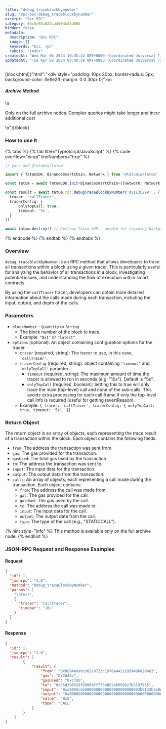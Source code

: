 ```yaml
---
title: "debug_traceblockbynumber"
slug: "rpc-bsc-debug_traceblockbynumber"
excerpt: "Bsc RPC"
category: 65c5e93c623cad004b45d505
hidden: false
metadata: 
  description: "Bsc RPC"
  image: []
  keywords: "bsc, rpc"
  robots: "index"
createdAt: "Wed Mar 06 2024 10:35:44 GMT+0000 (Coordinated Universal Time)"
updatedAt: "Tue Apr 02 2024 08:40:59 GMT+0000 (Coordinated Universal Time)"
---
```

[block:html]{"html":"<div style=\"padding: 10px 20px; border-radius: 5px; background-color: #e6e2ff; margin: 0 0 30px 0;\">\n  <h5>Archive Method</h5>\n  <p>Only on the full archive nodes. Complex queries might take longer and incur additional cost</p>\n</div>"}[/block]

### How to use it

{% tabs %}
{% tab title="TypeScript/JavaScript" %}
{% code overflow="wrap" lineNumbers="true" %}
```typescript
// yarn add @tatumio/tatum

import { TatumSDK, BinanceSmartChain, Network } from '@tatumio/tatum'

const tatum = await TatumSDK.init<BinanceSmartChain>({network: Network.BINANCE_SMART_CHAIN})

const result = await tatum.rpc.debugTraceBlockByNumber('0x1E3C299' , {
  tracer: 'callTracer',
  tracerConfig: {
      onlyTopCall: true,
      timeout: '5s',
  }
})

await tatum.destroy() // Destroy Tatum SDK - needed for stopping background jobs
```
{% endcode %}
{% endtab %}
{% endtabs %}

### Overview

`debug_traceBlockByNumber` is an RPC method that allows developers to trace all transactions within a block using a given tracer. This is particularly useful for analyzing the behavior of all transactions in a block, investigating potential issues, and understanding the flow of execution within smart contracts.

By using the `callTracer` tracer, developers can obtain more detailed information about the calls made during each transaction, including the input, output, and depth of the calls.

### Parameters

* `blockNumber` - `Quantity` or `String`
  * The block number of the block to trace.
  * Example: `"0x1"` or `"latest"`
* `options` (optional): An object containing configuration options for the tracer.
  * `tracer` (required, string): The tracer to use, in this case, `'callTracer'`.
  * `tracerConfig` (required, string): object containing `'timeout'` and `'onlyTopCall'` paramter
    * `timeout` (required, string): The maximum amount of time the tracer is allowed to run in seconds (e.g. "10s"). Default is "5s".
    * `onlyTopCall` (required, boolean): Setting this to true will only trace the main (top-level) call and none of the sub-calls. This avoids extra processing for each call frame if only the top-level call info is required (useful for getting revertReason).
  * Example: `{ tracer: 'callTracer', tracerConfig: { onlyTopCall: true, timeout: '5s', }}`

### Return Object

The return object is an array of objects, each representing the trace result of a transaction within the block. Each object contains the following fields:

* `from`: The address the transaction was sent from.
* `gas`: The gas provided for the transaction.
* `gasUsed`: The total gas used by the transaction.
* `to`: The address the transaction was sent to.
* `input`: The input data for the transaction.
* `output`: The output data from the transaction.
* `calls`: An array of objects, each representing a call made during the transaction. Each object contains:
  * `from`: The address the call was made from.
  * `gas`: The gas provided for the call.
  * `gasUsed`: The gas used by the call.
  * `to`: The address the call was made to.
  * `input`: The input data for the call.
  * `output`: The output data from the call.
  * `type`: The type of the call (e.g., "STATICCALL").

{% hint style="info" %}
This method is available only on the full archive node.
{% endhint %}

### JSON-RPC Request and Response Examples

#### Request

```json
{
  "id": 1,
  "jsonrpc": "2.0",
  "method": "debug_traceBlockByNumber",
  "params": [
    "latest",
    {
      "tracer": "callTracer",
      "timeout": "10s"
    }
  ]
}

```

#### Response

```json
{
  "id": 1,
  "jsonrpc": "2.0",
  "result": [
        {
            "result": {
                "from": "0x8894e0a0c962cb723c1976a4421c95949be2d4e3",
                "gas": "0x2d48c",
                "gasUsed": "0xc7ab",
                "to": "0x55d398326f99059ff775485246999027b3197955",
                "input": "0xa9059cbb0000000000000000000000003b9f33b3a9d382fa60283c555bde8f78855957be00000000000000000000000000000000000000000000000d4e7f4f79da7c0000",
                "output": "0x0000000000000000000000000000000000000000000000000000000000000001",
                "value": "0x0",
                "type": "CALL"
            }
        }
    ]
}

```
